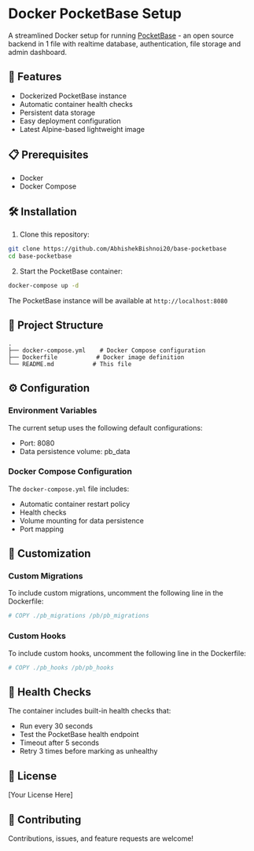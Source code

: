 ﻿# Docker PocketBase Setup

A streamlined Docker setup for running [PocketBase](https://pocketbase.io/) - an open source backend in 1 file with realtime database, authentication, file storage and admin dashboard.

## 🚀 Features

- Dockerized PocketBase instance
- Automatic container health checks
- Persistent data storage
- Easy deployment configuration
- Latest Alpine-based lightweight image

## 📋 Prerequisites

- Docker
- Docker Compose

## 🛠️ Installation

1. Clone this repository:
```bash
git clone https://github.com/AbhishekBishnoi20/base-pocketbase
cd base-pocketbase
```

2. Start the PocketBase container:
```bash
docker-compose up -d
```

The PocketBase instance will be available at `http://localhost:8080`

## 📁 Project Structure

```
.
├── docker-compose.yml    # Docker Compose configuration
├── Dockerfile           # Docker image definition
└── README.md           # This file
```

## ⚙️ Configuration

### Environment Variables

The current setup uses the following default configurations:
- Port: 8080
- Data persistence volume: pb_data

### Docker Compose Configuration

The `docker-compose.yml` file includes:
- Automatic container restart policy
- Health checks
- Volume mounting for data persistence
- Port mapping

## 🔧 Customization

### Custom Migrations

To include custom migrations, uncomment the following line in the Dockerfile:
```dockerfile
# COPY ./pb_migrations /pb/pb_migrations
```

### Custom Hooks

To include custom hooks, uncomment the following line in the Dockerfile:
```dockerfile
# COPY ./pb_hooks /pb/pb_hooks
```

## 🚦 Health Checks

The container includes built-in health checks that:
- Run every 30 seconds
- Test the PocketBase health endpoint
- Timeout after 5 seconds
- Retry 3 times before marking as unhealthy

## 📝 License

[Your License Here]

## 🤝 Contributing

Contributions, issues, and feature requests are welcome!
